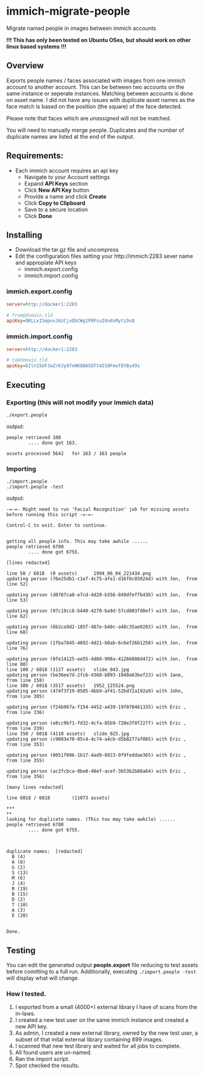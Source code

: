 # immich-migrate-people
Migrate named people in images between immich accounts

**!!! This has only been tested on Ubuntu OSes, but should work on other linux based systems !!!**

## Overview
Exports people names / faces associated with images from one immich account to another account. This can be between two accounts on the same instance or seperate instances. Matching between accounts is done on asset name. I did not have any issues with duplicate asset names as the face match is based on the position (the square) of the face detected.

Please note that faces which are *unassigned* will not be matched.

You will need to manually merge people.  Duplicates and the number of duplicate names are listed at the end of the output.

## Requirements:
- Each immich account requires an api key
   - Navigate to your Account settings
   - Expand **API Keys** section
   - Click **New API Key** button
   - Provide a name and click **Create**
   - Click **Copy to Clipboard**
   - Save to a secure location
   - Click **Done**
## Installing
- Download the tar.gz file and uncompress
- Edit the configuration files setting your http://immich:2283 sever name and appropiate API keys
  - immich.export.config
  - immich.import.config


### immich.export.config
```ini
server=http://docker1:2283

# from@domain.tld
apiKey=QKLLxISmpuvJAzCjxQbCWg1FRPsuI8ndvMyti9sQ

```

### immich.import.config
```ini
server=http://docker1:2283

# to@domain.tld
apiKey=bIln15UFJwZrKJy9TeNK8BASO7t4IS9Fmof8YByd9s

```

## Executing
### Exporting (this will not modify your immich data)
```
./export.people
```

output:
~~~ getting all people info. This may take awhile ......
people retrieved 100
        .... done got 163.

assets processed 5642   for 163 / 163 people
~~~

### Importing
```
./import.people
./import.people -test
```

output:
```
-=-=- Might need to run 'Facial Recognition' job for missing assets before running this script -=-=-

Control-C to exit. Enter to continue.


getting all people info. This may take awhile ......
people retrieved 6700
        .... done got 6755.

[lines redacted]

line 50 / 6018  (0 assets)      1994_06_04_221434.png
updating person (76e25db1-c1e7-4c75-afe1-d16f6c85024d) with Jon,  from line 52)

updating person (d0767ca8-e7cd-4d28-b356-049dfeffb43b) with Jon,  from line 53)

updating person (07c19cc8-b449-4270-ba9d-57cd803fd0ef) with Jon,  from line 62)

updating person (6b2ca9d2-185f-487e-b40c-a48c35ae0203) with Jon,  from line 68)

updating person (1fba7845-4892-4d21-b0ab-6c6ef26b1250) with Jon,  from line 76)

updating person (0fe14125-ee55-4d60-998a-41266808d472) with Jon,  from line 80)
line 100 / 6018 (1127 assets)   slide_043.jpg
updating person (be36ee7d-2fcb-4360-b093-1040a63bef23) with Jane,  from line 158)
line 300 / 6018 (3517 assets)   1952_125524.png
updating person (474f3f19-0585-4bb9-af41-52bd72a192a9) with John,  from line 305)

updating person (f24b967a-f154-4452-a439-19f070461335) with Eric ,  from line 336)

updating person (e8cc9bf1-fd32-4cfa-85b9-720e3f8f227f) with Eric ,  from line 339)
line 350 / 6018 (4110 assets)   slide_025.jpg
updating person (c9083e70-05c4-4c74-a4cb-d5b0277af085) with Eric ,  from line 353)

updating person (0051f096-1b17-4ad9-8923-9f9feddae365) with Eric ,  from line 355)

updating person (ac2fcbca-0be0-48ef-acef-3b53b2b88a64) with Eric ,  from line 356)

[many lines redacted]

line 6018 / 6018        (11073 assets)

***
**
looking for duplicate names. (This too may take awhile) ......
people retrieved 6700
        .... done got 6755.



duplicate names:  [redacted]
  B (4)
  A (8)
  G (2)
  S (13)
  M (6)
  J (4)
  R (19)
  B (15)
  D (2)
  T (10)
  A (3)
  E (20)


Done.
```


## Testing
You can edit the generated output **people.export** file reducing to test assets before comitting to a full run.
Additionally, executing ```./import.people -test``` will display what will change.

### How I tested.
1. I exported from a small (4000+) external library I have of scans from the in-laws.
2. I created a new test user on the same immich instance and created a new API key.
3. As admin, I created a new external library, owned by the new test user, a subset of that inital external library containing 899 images.
4. I scanned that new test library and waited for all jobs to complete.
5. All found users are un-named.
6. Ran the import script.
7. Spot checked the results.
   


